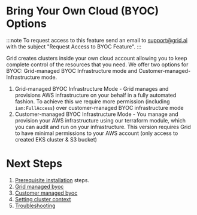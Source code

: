 # Bring Your Own Cloud (BYOC) Options

:::note
To request access to this feature send an email to [support@grid.ai](mailto:support@grid.ai) with the subject "Request Access to BYOC Feature".
:::

Grid creates clusters inside your own cloud account allowing you to keep complete control of the resources that you need. We offer two options for BYOC: Grid-managed BYOC Infrastructure mode and Customer-managed-Infrastructure mode.
1. Grid-managed BYOC Infrastructure Mode - Grid manages and provisions AWS infrastructure on your behalf in a fully automated fashion. To achieve this we require more permission (including `iam:FullAccess`) over customer-managed BYOC infrastructure mode
2. Customer-managed BYOC Infrastructure Mode - You manage and provision your AWS infrastructure using our terraform module, which you can audit and run on your infrastructure. This version requires Grid to have minimal permissions to your AWS account (only access to created EKS cluster & S3 bucket)

# Next Steps
1. [Prerequisite installation](https://docs.grid.ai/platform/custom-cloud-credentials/prereq-installation) steps.
2. [Grid managed byoc](https://docs.grid.ai/platform/custom-cloud-credentials/adding-custom-cloud-credentials)
3. [Customer managed byoc](https://docs.grid.ai/platform/custom-cloud-credentials/customer-managed-byoc)
4. [Setting cluster context](https://docs.grid.ai/platform/custom-cloud-credentials/grid-cluster-context)
5. [Troubleshooting](https://docs.grid.ai/platform/custom-cloud-credentials/troubleshooting)
